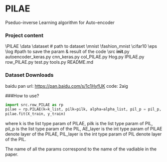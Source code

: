 # PILAE
Pseduo-inverse Learning algorithm for Auto-encoder

### Project content
\PILAE
    \data
    \dataset # path to dataset
        \mnist
        \fashion_mnist
        \cifar10
    \eps
    \log #path to save the param & result of the code
    \src
        __init__.py
        autoencoder_keras.py
        cnn_keras.py
        col_PILAE.py
        Hog.py
        IPILAE.py
        row_PILAE.py
        test.py
        tools.py
    README.md

### Dataset Downloads

baidu pan url: https://pan.baidu.com/s/1c1HyfUK code: 2aig

###How to use?
```python
import src.row_PILAE as rp
pilae = rp.PILAE(k=k_list, pilk=pilk, alpha=alpha_list, pil_p = pil_p, AE_layer=1, PIL_layer=2, activeFunc='sig')
pilae.fit(X_train, y_train)

```
where k is the list type param of PILAE, pilk is the list type param of PIL, pil_p is the list type param of the PIL, AE_layer is the int type param of PILAE denote layer of the PILAE, PIL_layer is the int type param of PIL denote layer of the PIL.

The name of all the params correspond to the name of the vadiable in the paper.


